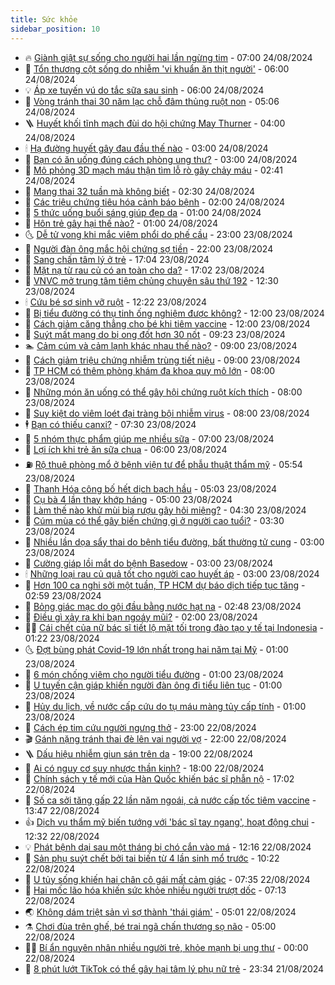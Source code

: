 ```yaml
---
title: Sức khỏe
sidebar_position: 10
---
```


<!-- vnexpress-suc-khoe:START -->
- 🔥 [Giành giật sự sống cho người hai lần ngừng tim](https://vnexpress.net/gianh-giat-su-song-cho-nguoi-hai-lan-ngung-tim-4785208.html) - 07:00 24/08/2024
- 🥰 [Tổn thương cột sống do nhiễm &#39;vi khuẩn ăn thịt người&#39;](https://vnexpress.net/ton-thuong-cot-song-do-nhiem-vi-khuan-an-thit-nguoi-4785175.html) - 06:00 24/08/2024
- 💡 [Áp xe tuyến vú do tắc sữa sau sinh](https://vnexpress.net/ap-xe-tuyen-vu-do-tac-sua-sau-sinh-4785165.html) - 06:00 24/08/2024
- 🤗 [Vòng tránh thai 30 năm lạc chỗ đâm thủng ruột non](https://vnexpress.net/vong-tranh-thai-30-nam-lac-cho-dam-thung-ruot-non-4785119.html) - 05:06 24/08/2024
- 🪜 [Huyết khối tĩnh mạch đùi do hội chứng May Thurner](https://vnexpress.net/huyet-khoi-tinh-mach-dui-do-hoi-chung-may-thurner-4785159.html) - 04:00 24/08/2024
- 🕯 [Hạ đường huyết gây đau đầu thế nào](https://vnexpress.net/ha-duong-huyet-gay-dau-dau-the-nao-4785129.html) - 03:00 24/08/2024
- 🤭 [Bạn có ăn uống đúng cách phòng ung thư?](https://vnexpress.net/ban-co-an-uong-dung-cach-phong-ung-thu-4785111.html) - 03:00 24/08/2024
- 👀 [Mô phỏng 3D mạch máu thận tìm lỗ rò gây chảy máu](https://vnexpress.net/mo-phong-3d-mach-mau-than-tim-lo-ro-gay-chay-mau-4785150.html) - 02:41 24/08/2024
- 🌋 [Mang thai 32 tuần mà không biết](https://vnexpress.net/mang-thai-32-tuan-ma-khong-biet-4785152.html) - 02:30 24/08/2024
- 🫶 [Các triệu chứng tiêu hóa cảnh báo bệnh](https://vnexpress.net/cac-trieu-chung-tieu-hoa-canh-bao-benh-4785101.html) - 02:00 24/08/2024
- 🦆 [5 thức uống buổi sáng giúp đẹp da](https://vnexpress.net/5-thuc-uong-buoi-sang-giup-dep-da-4785024.html) - 01:00 24/08/2024
- 🚀 [Hôn trẻ gây hại thế nào?](https://vnexpress.net/hon-tre-gay-hai-the-nao-4784959.html) - 01:00 24/08/2024
- 🌜 [Dễ tử vong khi mắc viêm phổi do phế cầu](https://vnexpress.net/de-tu-vong-khi-mac-viem-phoi-do-phe-cau-4784795.html) - 23:00 23/08/2024
- 🧰 [Người đàn ông mắc hội chứng sợ tiền](https://vnexpress.net/nguoi-dan-ong-mac-hoi-chung-so-tien-4784349.html) - 22:00 23/08/2024
- 💫 [Sang chấn tâm lý ở trẻ](https://vnexpress.net/sang-chan-tam-ly-o-tre-4784452.html) - 17:04 23/08/2024
- 🌝 [Mặt nạ từ rau củ có an toàn cho da?](https://vnexpress.net/mat-na-tu-rau-cu-co-an-toan-cho-da-4783737.html) - 17:02 23/08/2024
- 🗽 [VNVC mở trung tâm tiêm chủng chuyên sâu thứ 192](https://vnexpress.net/vnvc-mo-trung-tam-tiem-chung-chuyen-sau-thu-192-4785049.html) - 12:30 23/08/2024
- 🕯 [Cứu bé sơ sinh vỡ ruột](https://vnexpress.net/cuu-be-so-sinh-vo-ruot-4785015.html) - 12:22 23/08/2024
- 🦅 [Bị tiểu đường có thụ tinh ống nghiệm được không?](https://vnexpress.net/bi-tieu-duong-co-thu-tinh-ong-nghiem-duoc-khong-4784994.html) - 12:00 23/08/2024
- 🦆 [Cách giảm căng thẳng cho bé khi tiêm vaccine](https://vnexpress.net/cach-giam-cang-thang-cho-be-khi-tiem-vaccine-4784970.html) - 12:00 23/08/2024
- 🎊 [Suýt mất mạng do bị ong đốt hơn 30 nốt](https://vnexpress.net/suyt-mat-mang-do-bi-ong-dot-hon-30-not-4784900.html) - 09:23 23/08/2024
- 🏊 [Cảm cúm và cảm lạnh khác nhau thế nào?](https://vnexpress.net/cam-cum-va-cam-lanh-khac-nhau-the-nao-4784903.html) - 09:00 23/08/2024
- 📝 [Cách giảm triệu chứng nhiễm trùng tiết niệu](https://vnexpress.net/cach-giam-trieu-chung-nhiem-trung-tiet-nieu-4784767.html) - 09:00 23/08/2024
- 💯 [TP HCM có thêm phòng khám đa khoa quy mô lớn](https://vnexpress.net/tp-hcm-co-them-phong-kham-da-khoa-quy-mo-lon-4784943.html) - 08:00 23/08/2024
- 🌊 [Những món ăn uống có thể gây hội chứng ruột kích thích](https://vnexpress.net/nhung-mon-an-uong-co-the-gay-hoi-chung-ruot-kich-thich-4784879.html) - 08:00 23/08/2024
- 🚀 [Suy kiệt do viêm loét đại tràng bội nhiễm virus](https://vnexpress.net/suy-kiet-do-viem-loet-dai-trang-boi-nhiem-virus-4784665.html) - 08:00 23/08/2024
- 🕴 [Bạn có thiếu canxi?](https://vnexpress.net/ban-co-thieu-canxi-4784872.html) - 07:30 23/08/2024
- 🗽 [5 nhóm thực phẩm giúp mẹ nhiều sữa](https://vnexpress.net/5-nhom-thuc-pham-giup-me-nhieu-sua-4784862.html) - 07:00 23/08/2024
- 🎡 [Lợi ích khi trẻ ăn sữa chua](https://vnexpress.net/loi-ich-khi-tre-an-sua-chua-4784764.html) - 06:00 23/08/2024
- ⛽️ [Rộ thuê phòng mổ ở bệnh viện tư để phẫu thuật thẩm mỹ](https://vnexpress.net/ro-thue-phong-mo-o-benh-vien-tu-de-phau-thuat-tham-my-4784619.html) - 05:54 23/08/2024
- 🦆 [Thanh Hóa công bố hết dịch bạch hầu](https://vnexpress.net/thanh-hoa-cong-bo-het-dich-bach-hau-4784843.html) - 05:03 23/08/2024
- 🤩 [Cụ bà 4 lần thay khớp háng](https://vnexpress.net/cu-ba-4-lan-thay-khop-hang-4784727.html) - 05:00 23/08/2024
- 🦒 [Làm thế nào khử mùi bia rượu gây hôi miệng?](https://vnexpress.net/lam-the-nao-khu-mui-bia-ruou-gay-hoi-mieng-4784787.html) - 04:30 23/08/2024
- 💫 [Cúm mùa có thể gây biến chứng gì ở người cao tuổi?](https://vnexpress.net/cum-mua-co-the-gay-bien-chung-gi-o-nguoi-cao-tuoi-4782143.html) - 03:30 23/08/2024
- 🐘 [Nhiều lần dọa sẩy thai do bệnh tiểu đường, bất thường tử cung](https://vnexpress.net/nhieu-lan-doa-say-thai-do-benh-tieu-duong-bat-thuong-tu-cung-4784717.html) - 03:00 23/08/2024
- 🚀 [Cường giáp lồi mắt do bệnh Basedow](https://vnexpress.net/cuong-giap-loi-mat-do-benh-basedow-4784710.html) - 03:00 23/08/2024
- 🕯 [Những loại rau củ quả tốt cho người cao huyết áp](https://vnexpress.net/nhung-loai-rau-cu-qua-tot-cho-nguoi-cao-huyet-ap-4784681.html) - 03:00 23/08/2024
- 🦏 [Hơn 100 ca nghi sởi một tuần, TP HCM dự báo dịch tiếp tục tăng](https://vnexpress.net/hon-100-ca-nghi-soi-mot-tuan-tp-hcm-du-bao-dich-tiep-tuc-tang-4784707.html) - 02:59 23/08/2024
- 🦄 [Bỏng giác mạc do gội đầu bằng nước hạt na](https://vnexpress.net/bong-giac-mac-do-goi-dau-bang-nuoc-hat-na-4784469.html) - 02:48 23/08/2024
- 🦒 [Điều gì xảy ra khi bạn ngoáy mũi?](https://vnexpress.net/dieu-gi-xay-ra-khi-ban-ngoay-mui-4784683.html) - 02:00 23/08/2024
- 👨‍🏫 [Cái chết của nữ bác sĩ tiết lộ mặt tối trong đào tạo y tế tại Indonesia](https://vnexpress.net/cai-chet-cua-nu-bac-si-tiet-lo-mat-toi-trong-dao-tao-y-te-tai-indonesia-4784659.html) - 01:22 23/08/2024
- 🌜 [Đợt bùng phát Covid-19 lớn nhất trong hai năm tại Mỹ](https://vnexpress.net/dot-bung-phat-covid-19-lon-nhat-trong-hai-nam-tai-my-4784658.html) - 01:00 23/08/2024
- 🚀 [6 món chống viêm cho người tiểu đường](https://vnexpress.net/6-mon-chong-viem-cho-nguoi-tieu-duong-4784664.html) - 01:00 23/08/2024
- 💃 [U tuyến cận giáp khiến người đàn ông đi tiểu liên tục](https://vnexpress.net/u-tuyen-can-giap-khien-nguoi-dan-ong-di-tieu-lien-tuc-4784543.html) - 01:00 23/08/2024
- 💯 [Hủy du lịch, về nước cấp cứu do tụ máu màng tủy cấp tính](https://vnexpress.net/huy-du-lich-ve-nuoc-cap-cuu-do-tu-mau-mang-tuy-cap-tinh-4784534.html) - 01:00 23/08/2024
- 🤔 [Cách ép tim cứu người ngưng thở](https://vnexpress.net/cach-ep-tim-cuu-nguoi-ngung-tho-4784178.html) - 23:00 22/08/2024
- 🎬 [Gánh nặng tránh thai đè lên vai người vợ](https://vnexpress.net/ganh-nang-tranh-thai-de-len-vai-nguoi-vo-4782815.html) - 22:00 22/08/2024
- 🪜 [Dấu hiệu nhiễm giun sán trên da](https://vnexpress.net/dau-hieu-nhiem-giun-san-tren-da-4784809.html) - 19:00 22/08/2024
- 🦣 [Ai có nguy cơ suy nhược thần kinh?](https://vnexpress.net/ai-co-nguy-co-suy-nhuoc-than-kinh-4783340.html) - 18:00 22/08/2024
- 🧐 [Chính sách y tế mới của Hàn Quốc khiến bác sĩ phẫn nộ](https://vnexpress.net/chinh-sach-y-te-moi-cua-han-quoc-khien-bac-si-phan-no-4784541.html) - 17:02 22/08/2024
- 🤡 [Số ca sởi tăng gấp 22 lần năm ngoái, cả nước cấp tốc tiêm vaccine](https://vnexpress.net/so-ca-soi-tang-gap-22-lan-nam-ngoai-ca-nuoc-cap-toc-tiem-vaccine-4784492.html) - 13:47 22/08/2024
- 👍 [Dịch vụ thẩm mỹ biến tướng với &#39;bác sĩ tay ngang&#39;, hoạt động chui](https://vnexpress.net/dich-vu-tham-my-bien-tuong-voi-bac-si-tay-ngang-hoat-dong-chui-4784417.html) - 12:32 22/08/2024
- 💡 [Phát bệnh dại sau một tháng bị chó cắn vào má](https://vnexpress.net/phat-benh-dai-sau-mot-thang-bi-cho-can-vao-ma-4784473.html) - 12:16 22/08/2024
- 💯 [Sản phụ suýt chết bởi tai biến từ 4 lần sinh mổ trước](https://vnexpress.net/san-phu-suyt-chet-boi-tai-bien-tu-4-lan-sinh-mo-truoc-4784573.html) - 10:22 22/08/2024
- 🧠 [U tủy sống khiến hai chân cô gái mất cảm giác](https://vnexpress.net/u-tuy-song-khien-hai-chan-co-gai-mat-cam-giac-4784360.html) - 07:35 22/08/2024
- 🎡 [Hai mốc lão hóa khiến sức khỏe nhiều người trượt dốc](https://vnexpress.net/hai-moc-lao-hoa-khien-suc-khoe-nhieu-nguoi-truot-doc-4784184.html) - 07:13 22/08/2024
- 🌏 [Không dám triệt sản vì sợ thành &#39;thái giám&#39;](https://vnexpress.net/khong-dam-triet-san-vi-so-thanh-thai-giam-4782556.html) - 05:01 22/08/2024
- ⚗️ [Chơi đùa trên ghế, bé trai ngã chấn thương sọ não](https://vnexpress.net/choi-dua-tren-ghe-be-trai-nga-chan-thuong-so-nao-4784353.html) - 05:00 22/08/2024
- 👨‍🏫 [Bí ẩn nguyên nhân nhiều người trẻ, khỏe mạnh bị ung thư](https://vnexpress.net/bi-an-lan-song-nguoi-tre-khoe-manh-bi-ung-thu-4784096.html) - 00:00 22/08/2024
- 🤖 [8 phút lướt TikTok có thể gây hại tâm lý phụ nữ trẻ](https://vnexpress.net/8-phut-luot-tiktok-co-the-gay-hai-tam-ly-phu-nu-tre-4784170.html) - 23:34 21/08/2024<!-- vnexpress-suc-khoe:END -->
